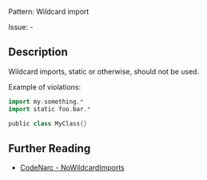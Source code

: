 Pattern: Wildcard import

Issue: -

## Description

Wildcard imports, static or otherwise, should not be used.

Example of violations:

``` groovy
import my.something.*
import static foo.bar.*

public class MyClass{}
```

## Further Reading

* [CodeNarc - NoWildcardImports](http://codenarc.sourceforge.net/codenarc-rules-imports.html#NoWildcardImports)